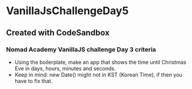 # VanillaJsChallengeDay5
## Created with CodeSandbox

### Nomad Academy VanillaJS challenge Day 3 criteria

- Using the boilerplate, make an app that shows the time until Christmas Eve in days, hours, minutes and seconds.
- Keep in mind: new Date() might not in KST (Korean Time), if then you have to fix that.
